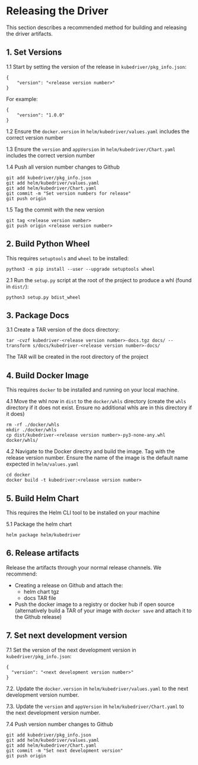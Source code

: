 # Releasing the Driver

This section describes a recommended method for building and releasing the driver artifacts. 

## 1. Set Versions

1.1 Start by setting the version of the release in `kubedriver/pkg_info.json`:

```
{
    "version": "<release version number>"
}
```

For example:

```
{
    "version": "1.0.0"
}
```

1.2 Ensure the `docker.version` in `helm/kubedriver/values.yaml` includes the correct version number

1.3 Ensure the `version` and `appVersion` in `helm/kubedriver/Chart.yaml` includes the correct version number

1.4 Push all version number changes to Github

```
git add kubedriver/pkg_info.json
git add helm/kubedriver/values.yaml
git add helm/kubedriver/Chart.yaml
git commit -m "Set version numbers for release"
git push origin
```

1.5 Tag the commit with the new version 

```
git tag <release version number>
git push origin <release version number>
```

## 2. Build Python Wheel

This requires `setuptools` and `wheel` to be installed:

```
python3 -m pip install --user --upgrade setuptools wheel
```

2.1 Run the `setup.py` script at the root of the project to produce a whl (found in `dist/`):

```
python3 setup.py bdist_wheel
```

## 3. Package Docs

3.1 Create a TAR version of the docs directory:

```
tar -cvzf kubedriver-<release version number>-docs.tgz docs/ --transform s/docs/kubedriver-<release version number>-docs/
```

The TAR will be created in the root directory of the project

## 4. Build Docker Image

This requires `docker` to be installed and running on your local machine.

4.1 Move the whl now in `dist` to the `docker/whls` directory (create the `whls` directory if it does not exist. Ensure no additional whls are in this directory if it does)

```
rm -rf ./docker/whls
mkdir ./docker/whls
cp dist/kubedriver-<release version number>-py3-none-any.whl docker/whls/
```

4.2 Navigate to the Docker directry and build the image. Tag with the release version number. Ensure the name of the image is the default name expected in `helm/values.yaml`

```
cd docker
docker build -t kubedriver:<release version number>
```

## 5. Build Helm Chart

This requires the Helm CLI tool to be installed on your machine

5.1 Package the helm chart

```
helm package helm/kubedriver
```

## 6. Release artifacts

Release the artifacts through your normal release channels. We recommend:

- Creating a release on Github and attach the:
    - helm chart tgz
    - docs TAR file
- Push the docker image to a registry or docker hub if open source (alternatively build a TAR of your image with `docker save` and attach it to the Github release)

## 7. Set next development version

7.1 Set the version of the next development version in `kubedriver/pkg_info.json`:

```
{
  "version": "<next development version number>"
}
```

7.2. Update the `docker.version` in `helm/kubedriver/values.yaml` to the next development version number.

7.3. Update the `version` and `appVersion` in `helm/kubedriver/Chart.yaml` to the next development version number.

7.4 Push version number changes to Github

```
git add kubedriver/pkg_info.json
git add helm/kubedriver/values.yaml
git add helm/kubedriver/Chart.yaml
git commit -m "Set next development version"
git push origin
```